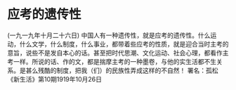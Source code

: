 # 应考的遗传性
(一九一九年十月二十六日)
中国人有一种遗传性，就是应考的遗传性。什么运动，什么文学，什么制度，什么事业，都带着些应考的性质，就是迎合当时主考的意旨，说些不是发自本心的话。甚至把时代思潮、文化运动、社会心理，都看作主考一样。所说的话、作的文，都是揣摩主考的一种墨卷，与他的实生活都不生关系。是甚么残酷的制度，把我（们）的民族性弄成这样的不自然！
署名：孤松
《新生活》第10期1919年10月26日
